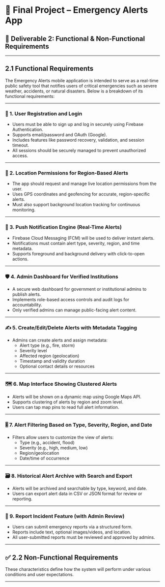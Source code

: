 # 🚨 Final Project – Emergency Alerts App

## 📘 Deliverable 2: Functional & Non-Functional Requirements

---

## 2.1 Functional Requirements

The Emergency Alerts mobile application is intended to serve as a real-time public safety tool that notifies users of critical emergencies such as severe weather, accidents, or natural disasters. Below is a breakdown of its functional requirements:

---

### 🔐 1. User Registration and Login

- Users must be able to sign up and log in securely using Firebase Authentication.
- Supports email/password and OAuth (Google).
- Includes features like password recovery, validation, and session timeout.
- All sessions should be securely managed to prevent unauthorized access.

---

### 📍 2. Location Permissions for Region-Based Alerts

- The app should request and manage live location permissions from the user.
- Uses GPS coordinates and geofencing for accurate, region-specific alerts.
- Must also support background location tracking for continuous monitoring.

---

### 🚀 3. Push Notification Engine (Real-Time Alerts)

- Firebase Cloud Messaging (FCM) will be used to deliver instant alerts.
- Notifications must contain alert type, severity, region, and time metadata.
- Supports foreground and background delivery with click-to-open actions.

---

### 🛡️ 4. Admin Dashboard for Verified Institutions

- A secure web dashboard for government or institutional admins to publish alerts.
- Implements role-based access controls and audit logs for accountability.
- Only verified admins can manage public-facing alert content.

---

### ✍️ 5. Create/Edit/Delete Alerts with Metadata Tagging

- Admins can create alerts and assign metadata:
  - Alert type (e.g., fire, storm)
  - Severity level
  - Affected region (geolocation)
  - Timestamp and validity duration
  - Optional contact details or resources

---

### 🗺️ 6. Map Interface Showing Clustered Alerts

- Alerts will be shown on a dynamic map using Google Maps API.
- Supports clustering of alerts by region and zoom level.
- Users can tap map pins to read full alert information.

---


### 🎚️ 7. Alert Filtering Based on Type, Severity, Region, and Date

- Filters allow users to customize the view of alerts:
  - Type (e.g., accident, flood)
  - Severity (e.g., high, medium, low)
  - Region/geolocation
  - Date/time of occurrence

---

### 🗃️ 8. Historical Alert Archive with Search and Export

- Alerts will be archived and searchable by type, keyword, and date.
- Users can export alert data in CSV or JSON format for review or reporting.

---

### 🧾 9. Report Incident Feature (with Admin Review)

- Users can submit emergency reports via a structured form.
- Reports include text, optional images/videos, and location.
- All user-submitted reports must be reviewed and approved by admins.

---




## ✅ 2.2 Non-Functional Requirements

These characteristics define how the system will perform under various conditions and user expectations.

---
